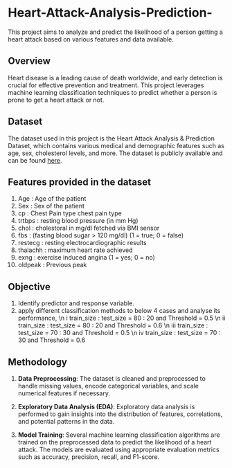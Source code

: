 # Heart-Attack-Analysis-Prediction-
This project aims to analyze and predict the likelihood of a person getting a heart attack based on various features and data available.

## Overview

Heart disease is a leading cause of death worldwide, and early detection is crucial for effective prevention and treatment. This project leverages machine learning classification techniques to predict whether a person is prone to get a heart attack or not.

## Dataset

The dataset used in this project is the Heart Attack Analysis & Prediction Dataset, which contains various medical and demographic features such as age, sex, cholesterol levels, and more. The dataset is publicly available and can be found [here]([link-to-dataset](https://www.kaggle.com/datasets/rashikrahmanpritom/heart-attack-analysis-prediction-dataset)).

## Features provided in the dataset
1. Age : Age of the patient
2. Sex : Sex of the patient
3. cp : Chest Pain type chest pain type
4. trtbps : resting blood pressure (in mm Hg)
5. chol : cholestoral in mg/dl fetched via BMI sensor
6. fbs : (fasting blood sugar > 120 mg/dl) (1 = true; 0 = false)
7. restecg : resting electrocardiographic results
8. thalachh : maximum heart rate achieved
9. exng : exercise induced angina (1 = yes; 0 = no)
10. oldpeak : Previous peak

## Objective

1. Identify predictor and response variable.
2. apply different classification methods to below 4 cases and analyse its performance,
\n   i   train_size : test_size = 80 : 20 and Threshold = 0.5
\n   ii  train_size : test_size = 80 : 20 and Threshold = 0.6
\n   iii train_size : test_size = 70 : 30 and Threshold = 0.5
\n   iv  train_size : test_size = 70 : 30 and Threshold = 0.6

## Methodology

1. **Data Preprocessing**: The dataset is cleaned and preprocessed to handle missing values, encode categorical variables, and scale numerical features if necessary.

2. **Exploratory Data Analysis (EDA)**: Exploratory data analysis is performed to gain insights into the distribution of features, correlations, and potential patterns in the data.

3. **Model Training**: Several machine learning classification algorithms are trained on the preprocessed data to predict the likelihood of a heart attack. The models are evaluated using appropriate evaluation metrics such as accuracy, precision, recall, and F1-score.
